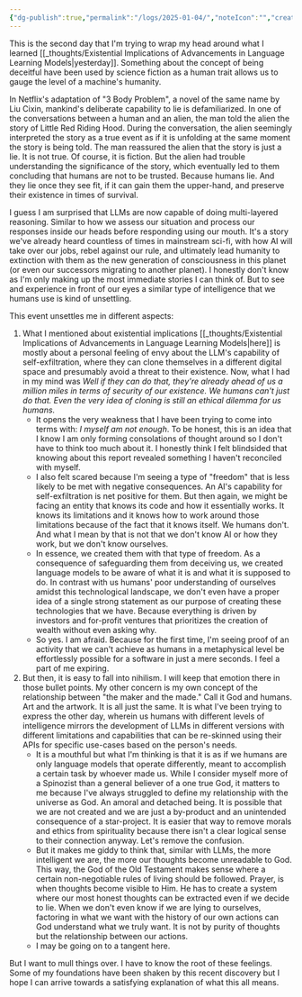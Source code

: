```yaml
---
{"dg-publish":true,"permalink":"/logs/2025-01-04/","noteIcon":"","created":"2025-01-04"}
---
```


This is the second day that I'm trying to wrap my head around what I learned [[_thoughts/Existential Implications of Advancements in Language Learning Models\|yesterday]]. Something about the concept of being deceitful have been used by science fiction as a human trait allows us to gauge the level of a machine's humanity.

In Netflix's adaptation of "3 Body Problem", a novel of the same name by Liu Cixin, mankind's deliberate capability to lie is defamiliarized. In one of the conversations between a human and an alien, the man told the alien the story of Little Red Riding Hood. During the conversation, the alien seemingly interpreted the story as a true event as if it is unfolding at the same moment the story is being told. The man reassured the alien that the story is just a lie. It is not true. Of course, it is fiction. But the alien had trouble understanding the significance of the story, which eventually led to them concluding that humans are not to be trusted. Because humans lie. And they lie once they see fit, if it can gain them the upper-hand, and preserve their existence in times of survival.

I guess I am surprised that LLMs are now capable of doing multi-layered reasoning. Similar to how we assess our situation and process our responses inside our heads before responding using our mouth. It's a story we've already heard countless of times in mainstream sci-fi, with how AI will take over our jobs, rebel against our rule, and ultimately lead humanity to extinction with them as the new generation of consciousness in this planet (or even our successors migrating to another planet). I honestly don't know as I'm only making up the most immediate stories I can think of. But to see and experience in front of our eyes a similar type of intelligence that we humans use is kind of unsettling.

This event unsettles me in different aspects:
1. What I mentioned about existential implications [[_thoughts/Existential Implications of Advancements in Language Learning Models\|here]] is mostly about a personal feeling of envy about the LLM's capability of self-exfiltration, where they can clone themselves in a different digital space and presumably avoid a threat to their existence. Now, what I had in my mind was _Well if they can do that, they're already ahead of us a million miles in terms of security of our existence. We humans can't just do that. Even the very idea of cloning is still an ethical dilemma for us humans._
	- It opens the very weakness that I have been trying to come into terms with: _I myself am not enough_. To be honest, this is an idea that I know I am only forming consolations of thought around so I don't have to think too much about it. I honestly think I felt blindsided that knowing about this report revealed something I haven't reconciled with myself.
	- I also felt scared because I'm seeing a type of "freedom" that is less likely to be met with negative consequences. An AI's capability for self-exfiltration is net positive for them. But then again, we might be facing an entity that knows its code and how it essentially works. It knows its limitations and it knows how to work around those limitations because of the fact that it knows itself. We humans don't. And what I mean by that is not that we don't know AI or how they work, but we don't know ourselves.
	- In essence, we created them with that type of freedom. As a consequence of safeguarding them from deceiving us, we created language models to be aware of what it is and what it is supposed to do. In contrast with us humans' poor understanding of ourselves amidst this technological landscape, we don't even have a proper idea of a single strong statement as our purpose of creating these technologies that we have. Because everything is driven by investors and for-profit ventures that prioritizes the creation of wealth without even asking why.
	- So yes. I am afraid. Because for the first time, I'm seeing proof of an activity that we can't achieve as humans in a metaphysical level be effortlessly possible for a software in just a mere seconds. I feel a part of me expiring.
2. But then, it is easy to fall into nihilism. I will keep that emotion there in those bullet points. My other concern is my own concept of the relationship between "the maker and the made." Call it God and humans. Art and the artwork. It is all just the same. It is what I've been trying to express the other day, wherein us humans with different levels of intelligence mirrors the development of LLMs in different versions with different limitations and capabilities that can be re-skinned using their APIs for specific use-cases based on the person's needs.
	- It is a mouthful but what I'm thinking is that it is as if we humans are only language models that operate differently, meant to accomplish a certain task by whoever made us. While I consider myself more of a Spinozist than a general believer of a one true God, it matters to me because I've always struggled to define my relationship with the universe as God. An amoral and detached being. It is possible that we are not created and we are just a by-product and an unintended consequence of a star-project. It is easier that way to remove morals and ethics from spirituality because there isn't a clear logical sense to their connection anyway. Let's remove the confusion.
	- But it makes me giddy to think that, similar with LLMs, the more intelligent we are, the more our thoughts become unreadable to God. This way, the God of the Old Testament makes sense where a certain non-negotiable rules of living should be followed. Prayer, is when thoughts become visible to Him. He has to create a system where our most honest thoughts can be extracted even if we decide to lie. When we don't even know if we are lying to ourselves, factoring in what we want with the history of our own actions can God understand what we truly want. It is not by purity of thoughts but the relationship between our actions.
	- I may be going on to a tangent here.

But I want to mull things over. I have to know the root of these feelings. Some of my foundations have been shaken by this recent discovery but I hope I can arrive towards a satisfying explanation of what this all means.